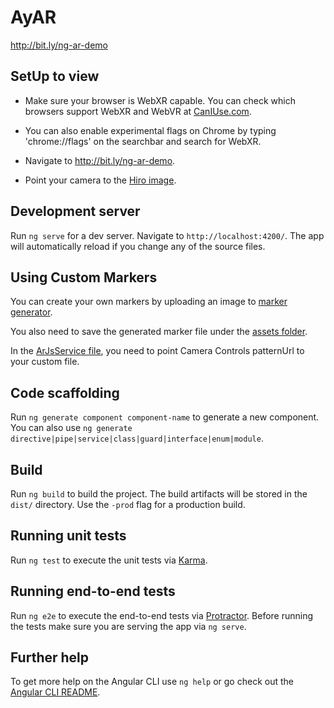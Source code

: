 # AyAR

http://bit.ly/ng-ar-demo

## SetUp to view

* Make sure your browser is WebXR capable. You can check which browsers support WebXR and WebVR at [CanIUse.com](https://caniuse.com/#search=webxr).

* You can also enable experimental flags on Chrome by typing 'chrome://flags' on the searchbar and search for WebXR. 

* Navigate to http://bit.ly/ng-ar-demo.

* Point your camera to the [Hiro image](src/assets/HIRO.jpg).

## Development server

Run `ng serve` for a dev server. Navigate to `http://localhost:4200/`. The app will automatically reload if you change any of the source files.

## Using Custom Markers

You can create your own markers by uploading an image to [marker generator](https://jeromeetienne.github.io/AR.js/three.js/examples/marker-training/examples/generator.html).

You also need to save the generated marker file under the [assets folder](src/assets/). 

In the [ArJsService file](src/app/arjs.service.ts), you need to point Camera Controls patternUrl to your custom file.

## Code scaffolding

Run `ng generate component component-name` to generate a new component. You can also use `ng generate directive|pipe|service|class|guard|interface|enum|module`.

## Build

Run `ng build` to build the project. The build artifacts will be stored in the `dist/` directory. Use the `-prod` flag for a production build.

## Running unit tests

Run `ng test` to execute the unit tests via [Karma](https://karma-runner.github.io).

## Running end-to-end tests

Run `ng e2e` to execute the end-to-end tests via [Protractor](http://www.protractortest.org/).
Before running the tests make sure you are serving the app via `ng serve`.

## Further help

To get more help on the Angular CLI use `ng help` or go check out the [Angular CLI README](https://github.com/angular/angular-cli/blob/master/README.md).
